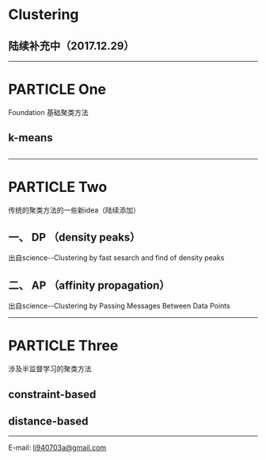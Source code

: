# Clustering

## 陆续补充中（2017.12.29）
----
#  PARTICLE One
Foundation
基础聚类方法
## k-means
## 
----
# PARTICLE Two
传统的聚类方法的一些新idea（陆续添加）
## 一、 DP （density peaks）
出自science--Clustering by fast sesarch and find of density peaks
## 二、 AP （affinity propagation）
出自science--Clustering by Passing Messages Between Data Points

-----
# PARTICLE Three

涉及半监督学习的聚类方法
## constraint-based

## distance-based



----
E-mail: li940703a@gmail.com
